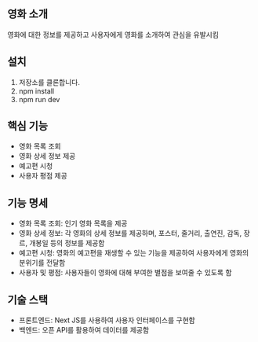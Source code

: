 ## 영화 소개

영화에 대한 정보를 제공하고 사용자에게 영화를 소개하여 관심을 유발시킴

## 설치

1. 저장소를 클론합니다.
2. npm install
3. npm run dev

## 핵심 기능

- 영화 목록 조회
- 영화 상세 정보 제공
- 예고편 시청
- 사용자 평점 제공

## 기능 명세

- 영화 목록 조회: 인기 영화 목록을 제공
- 영화 상세 정보: 각 영화의 상세 정보를 제공하며, 포스터, 줄거리, 출연진, 감독, 장르, 개봉일 등의 정보를 제공함
- 예고편 시청: 영화의 예고편을 재생할 수 있는 기능을 제공하여 사용자에게 영화의 분위기를 전달함
- 사용자 및 평점: 사용자들이 영화에 대해 부여한 별점을 보여줄 수 있도록 함

## 기술 스택

- 프론트엔드: Next JS를 사용하여 사용자 인터페이스를 구현함
- 백엔드: 오픈 API를 활용하여 데이터를 제공함
